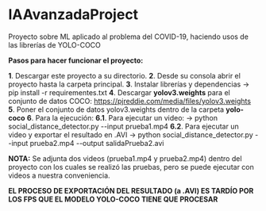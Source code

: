 # IAAvanzadaProject
Proyecto sobre ML aplicado al problema del COVID-19, haciendo usos de las librerías de YOLO-COCO

**Pasos para hacer funcionar el proyecto:**

**1**. Descargar este proyecto a su directorio.
**2**. Desde su consola abrir el proyecto hasta la carpeta principal.
**3**. Instalar librerías y dependencias -> pip install -r requirementes.txt
**4**. Descargar **yolov3.weights** para el conjunto de datos COCO: https://pjreddie.com/media/files/yolov3.weights 
**5**. Poner el conjunto de datos yolov3.weights dentro de la carpeta **yolo-coco**
**6**. Para la ejecución:
  **6.1**. Para ejecutar un video: -> python social_distance_detector.py --input prueba1.mp4
  **6.2**. Para ejecutar un video y exportar el resultado en .AVI -> python social_distance_detector.py --input prueba2.mp4 --output salidaPrueba2.avi

**NOTA:** Se adjunta dos videos (prueba1.mp4 y prueba2.mp4) dentro del proyecto con los cuales se realizó las pruebas, pero se puede ejecutar con videos a nuestra conveniencia.

**EL PROCESO DE EXPORTACIÓN DEL RESULTADO (a .AVI) ES TARDÍO POR LOS FPS QUE EL MODELO YOLO-COCO TIENE QUE PROCESAR**
